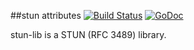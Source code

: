 ##stun attributes
[![Build Status](https://travis-ci.org/it-man-cn/stun-lib.svg?branch=master)](https://travis-ci.org/it-man-cn/stun-lib)
[![GoDoc](https://godoc.org/github.com/it-man-cn/stun-lib/attributes?status.svg)](https://godoc.org/github.com/it-man-cn/stun-lib/attributes)

stun-lib is a STUN (RFC 3489) library. 
